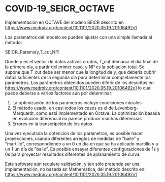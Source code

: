 # COVID-19_SEICR_OCTAVE
Implementación en OCTAVE del modelo SEICR descrito en https://www.medrxiv.org/content/10.1101/2020.05.19.20106492v1

Los parámetros del modelo se pueden ajustar con una simple llamada al método:

SEICR_Params(y,T_cut,NP)

Donde y es el vector de datos activos crudos, T_cut demarca el día final de la primera ola, a partir del primer caso, y NP es la población total. Se supone que T_cut debe ser
menor que la longitud de y, que debería cubrir datos suficientes de la segunda ola para determinar completamente los parámetros. 
Los parámetros obtenidos pueden diferir de los descritos en https://www.medrxiv.org/content/10.1101/2020.05.19.20106492v1 lo cual puede deberse a varios factores aún por 
determinar:

  1) La optimización de los parámetros incluye condiciones iniciales
  2) El método usado, en casi todos los casos es el de Levenberg-Marquardt, como está implementado en Octave. La optimización basada en evolución diferencial no
     parece producir muchas diferencias
  3) Errores en la transcripción de los datos

Una vez ejecutada la obtención de los parámetros, es posible hacer proyecciones, usando diferentes arreglos de medidas de "baile" y "martillo", correspondiendo a un 0
un día en que se ha aplicado martillo y a un 1 un día de "baile". Es posible ensayar diferentes configuraciones de 1s y 0s para proyectar resultados diferentes de aplanamiento
de curva. 

Este software aún requiere validación, y tan sólo pretende ser una implementación, no basada en Mathematica, del método descrito en: 
https://www.medrxiv.org/content/10.1101/2020.05.19.20106492v1
